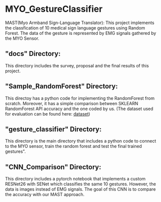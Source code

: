 # MYO_GestureClassifier
MAST(Myo Armband Sign-Language Translator): This project implements the classfication of 10 medical sign language gestures using Random Forest. The data of the gesture is represented by EMG signals gathered by the MYO Sensor.

## "docs" Directory:
This directory includes the survey, proposal and the final results of this project.

## "Sample_RandomForest" Directory:
This directoy has a python code for implementing the RandomForest from scratch. Moreover, it has a simple comparison between SKLEARN RandomForest API accuracy and the one coded by us. (The dataset used for evaluation can be found here: [dataset](https://www.kaggle.com/uciml/red-wine-quality-cortez-et-al-2009))

## "gesture_classifier" Directory:
This directory is the main directory that includes a python code to connect to the MYO sensor, train the random forest and test the final trained gestures".

## "CNN_Comparison" Directory:
This directory includes a pytorch notebook that implements a custom RESNet26 with SENet which classifies the same 10 gestures. However, the data is images instead of EMG signals. The goal of this CNN is to compare the accuracy with our MAST approach.
